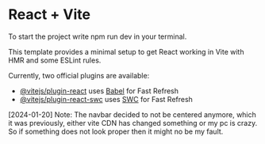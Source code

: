 # React + Vite

To start the project write npm run dev in your terminal.

This template provides a minimal setup to get React working in Vite with HMR and some ESLint rules.

Currently, two official plugins are available:

- [@vitejs/plugin-react](https://github.com/vitejs/vite-plugin-react/blob/main/packages/plugin-react/README.md) uses [Babel](https://babeljs.io/) for Fast Refresh
- [@vitejs/plugin-react-swc](https://github.com/vitejs/vite-plugin-react-swc) uses [SWC](https://swc.rs/) for Fast Refresh

[2024-01-20] Note: The navbar decided to not be centered anymore, which it was previously, either vite CDN has changed something or my pc is crazy. So if something does not look proper then it might no be my fault.